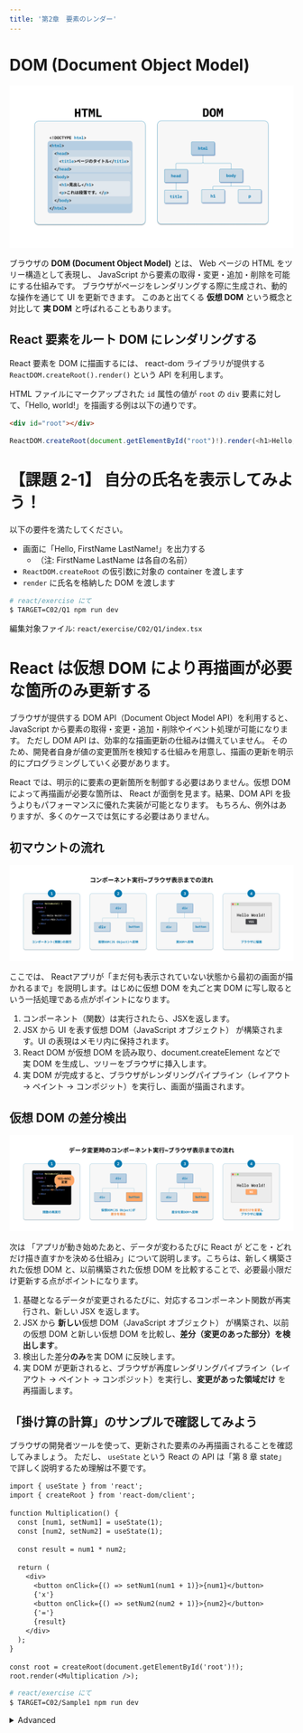 ```yaml
---
title: '第2章　要素のレンダー'
---
```


# DOM (Document Object Model)

![HTMLとDOMの関係](./02_lesson2-1.png)

ブラウザの **DOM (Document Object Model)** とは、 Web ページの HTML をツリー構造として表現し、 JavaScript から要素の取得・変更・追加・削除を可能にする仕組みです。
ブラウザがページをレンダリングする際に生成され、動的な操作を通じて UI を更新できます。
このあと出てくる **仮想 DOM** という概念と対比して **実 DOM** と呼ばれることもあります。

## React 要素をルート DOM にレンダリングする

React 要素を DOM に描画するには、 react-dom ライブラリが提供する `ReactDOM.createRoot().render()` という API を利用します。

HTML ファイルにマークアップされた `id` 属性の値が `root` の `div` 要素に対して、「Hello, world!」を描画する例は以下の通りです。

```html
<div id="root"></div>
```

```javascript
ReactDOM.createRoot(document.getElementById("root")!).render(<h1>Hello, world!</h1>);
```

# 【課題 2-1】 自分の氏名を表示してみよう！

以下の要件を満たしてください。

- 画面に「Hello, FirstName LastName!」を出力する
  - （注: FirstName LastName は各自の名前）
- `ReactDOM.createRoot` の仮引数に対象の container を渡します
- `render` に氏名を格納した DOM を渡します

```bash
# react/exercise にて
$ TARGET=C02/Q1 npm run dev
```

編集対象ファイル: `react/exercise/C02/Q1/index.tsx`

# React は仮想 DOM により再描画が必要な箇所のみ更新する

ブラウザが提供する DOM API（Document Object Model API）を利用すると、 JavaScript から要素の取得・変更・追加・削除やイベント処理が可能になります。
ただし DOM API は、効率的な描画更新の仕組みは備えていません。
そのため、開発者自身が値の変更箇所を検知する仕組みを用意し、描画の更新を明示的にプログラミングしていく必要があります。

React では、明示的に要素の更新箇所を制御する必要はありません。仮想 DOM によって再描画が必要な箇所は、
React が面倒を見ます。結果、DOM API を扱うよりもパフォーマンスに優れた実装が可能となります。
もちろん、例外はありますが、多くのケースでは気にする必要はありません。

## 初マウントの流れ

![初回のブラウザレンダリングの流れ](./02_lesson2-2.png)

ここでは、 Reactアプリが「まだ何も表示されていない状態から最初の画面が描かれるまで」を説明します。はじめに仮想 DOM を丸ごと実 DOM に写し取るという一括処理である点がポイントになります。

1. コンポーネント（関数）は実行されたら、JSXを返します。
2. JSX から UI を表す仮想 DOM（JavaScript オブジェクト） が構築されます。UI の表現はメモリ内に保持されます。
3. React DOM が仮想 DOM を読み取り、document.createElement などで実 DOM を生成し、ツリーをブラウザに挿入します。
4. 実 DOM が完成すると、ブラウザがレンダリングパイプライン（レイアウト → ペイント → コンポジット）を実行し、画面が描画されます。

## 仮想 DOM の差分検出

![2回目以降のブラウザレンダリングの流れ](./02_lesson2-3.png)

次は 「アプリが動き始めたあと、データが変わるたびに React が どこを・どれだけ描き直すかを決める仕組み」について説明します。こちらは、新しく構築された仮想 DOM と、以前構築された仮想 DOM を比較することで、必要最小限だけ更新する点がポイントになります。

1. 基礎となるデータが変更されるたびに、対応するコンポーネント関数が再実行され、新しい JSX を返します。
2. JSX から **新しい**仮想 DOM（JavaScript オブジェクト） が構築され、以前の仮想 DOM と新しい仮想 DOM を比較し、**差分（変更のあった部分）を検出します**。
3. 検出した差分**のみ**を実 DOM に反映します。
4. 実 DOM が更新されると、ブラウザが再度レンダリングパイプライン（レイアウト → ペイント → コンポジット）を実行し、**変更があった領域だけ** を再描画します。

## 「掛け算の計算」のサンプルで確認してみよう

ブラウザの開発者ツールを使って、更新された要素のみ再描画されることを確認してみましょう。
ただし、 `useState` という React の API は「第 8 章 state」で詳しく説明するため理解は不要です。

```tsx
import { useState } from 'react';
import { createRoot } from 'react-dom/client';

function Multiplication() {
  const [num1, setNum1] = useState(1);
  const [num2, setNum2] = useState(1);

  const result = num1 * num2;

  return (
    <div>
      <button onClick={() => setNum1(num1 + 1)}>{num1}</button>
      {'x'}
      <button onClick={() => setNum2(num2 + 1)}>{num2}</button>
      {'='}
      {result}
    </div>
  );
}

const root = createRoot(document.getElementById('root')!);
root.render(<Multiplication />);
```

```bash
# react/exercise にて
$ TARGET=C02/Sample1 npm run dev
```

<details>
<summary>Advanced</summary>

もしも React に頼らず vanillajs で記述すると、このようになります。

```javascript
function renderCalculator() {
  let num1 = 1;
  let num2 = 1;

  const root = document.getElementById('root');
  root.innerHTML = `
    <div>
      <button>${num1}</button>
      x
      <button>${num2}</button>
      =
      <span>${num1 * num2}</span>
    </div>
  `;

  const [button1, button2] = root.querySelectorAll('button');
  const resultSpan = root.querySelector('span');

  const update = () => {
    button1.textContent = num1;
    button2.textContent = num2;
    resultSpan.textContent = num1 * num2;
  };

  button1.addEventListener('click', () => {
    num1++;
    update();
  });

  button2.addEventListener('click', () => {
    num2++;
    update();
  });
}

renderCalculator();
```

</details>
